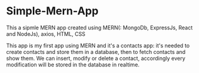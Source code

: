 # Simple-Mern-App
This a sipmle MERN app created using MERN(: MongoDb, ExpressJs, React and NodeJs), axios, HTML, CSS

This app is my first app using MERN and it's a contacts app: it's needed to create contacts and store them in a database, then to fetch contacts and show them.
We can insert, modify or delete a contact, accordingly every modification will be stored in the database in realtime.

